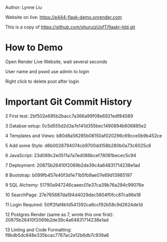 Author: Lynne Liu

Website on live: https://e444-flask-demo.onrender.com

This is a copy of https://github.com/shuruizUofT/flaskr-tdd.git

# How to Demo

Open Render Live Website, wait several seconds

User name and pswd use admin to login

Right click to delete post after login

# Important Git Commit History

2 First test: 2bf502e695b2bacc7a366a99f08e6921edf84089

3 Databse setup: 0c5d555d2d3a7e141d355bec1490894b606885e2

4 Templates and Views: b80d8a56285b08150af020296c69cce0b9b452ce

5 Add some Style: d6b0026794074cb9700dd158b280b0a73c6025c6

6 JavaScript: 23d089c2e0511a7a7ed086bcef78081becec5c94

7 Deployment: 20875b26410f2069b2de39c4a64831714238e1ad

8 Bootstrap: b099fb457e40f3d1e71b5fb9ae07e69d13985197

9 SQL Alchemy: 51790a947246caeec01e37ca39b76a294c99076e

10 SearchPage: 27e765687da194d4029dec5804f0fcc87ca96e18

11 Login Required: 50ff2faf4b1d541392ca6ccf92b58c9d2624de1d

12 Postgres Render (same as 7, wrote this one first): 20875b26410f2069b2de39c4a64831714238e1ad

13 Linting and Code Formatting: f9bdb5dc848e335bcac7767ac2e12b6db7c939a6


